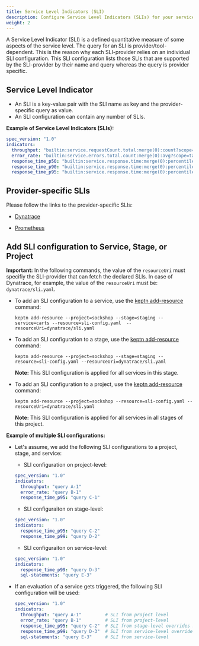```yaml
---
title: Service Level Indicators (SLI)
description: Configure Service Level Indicators (SLIs) for your service.
weight: 2
---
```


A Service Level Indicator (SLI) is a defined quantitative measure of some aspects of the service level. The query for an SLI is provider/tool-dependent. This is the reason why each SLI-provider relies on an individual SLI configuration. This SLI configuration lists those SLIs that are supported by the SLI-provider by their name and query whereas the query is provider specific. 

## Service Level Indicator

* An SLI is a key-value pair with the SLI name as key and the provider-specific query as value.
* An SLI configuration can contain any number of SLIs.

**Example of Service Level Indicators (SLIs):**

```yaml
spec_version: "1.0"
indicators:
  throughput: "builtin:service.requestCount.total:merge(0):count?scope=tag(keptn_project:$PROJECT),tag(keptn_stage:$STAGE),tag(keptn_service:$SERVICE),tag(keptn_deployment:$DEPLOYMENT)"
  error_rate: "builtin:service.errors.total.count:merge(0):avg?scope=tag(keptn_project:$PROJECT),tag(keptn_stage:$STAGE),tag(keptn_service:$SERVICE),tag(keptn_deployment:$DEPLOYMENT)"
  response_time_p50: "builtin:service.response.time:merge(0):percentile(50)?scope=tag(keptn_project:$PROJECT),tag(keptn_stage:$STAGE),tag(keptn_service:$SERVICE),tag(keptn_deployment:$DEPLOYMENT)"
  response_time_p90: "builtin:service.response.time:merge(0):percentile(90)?scope=tag(keptn_project:$PROJECT),tag(keptn_stage:$STAGE),tag(keptn_service:$SERVICE),tag(keptn_deployment:$DEPLOYMENT)"
  response_time_p95: "builtin:service.response.time:merge(0):percentile(95)?scope=tag(keptn_project:$PROJECT),tag(keptn_stage:$STAGE),tag(keptn_service:$SERVICE),tag(keptn_deployment:$DEPLOYMENT)"
```

## Provider-specific SLIs

Please follow the links to the provider-specific SLIs: 

* [Dynatrace](../../monitoring/dynatrace/sli_provider/#configure-custom-dynatrace-slis) 

* [Prometheus](../../monitoring/prometheus/sli-provider/#configure-custom-prometheus-slis) 

## Add SLI configuration to Service, Stage, or Project

**Important:** In the following commands, the value of the `resourceUri` must specifiy the SLI-provider that can fetch the declared SLIs. In case of Dynatrace, for example, the value of the `resourceUri` must be: `dynatrace/sli.yaml`.

* To add an SLI configuration to a service, use the [keptn add-resource](../../../reference/cli/commands/keptn_add-resource) command:

  ```console
  keptn add-resource --project=sockshop --stage=staging --service=carts --resource=sli-config.yaml  --resourceUri=dynatrace/sli.yaml
  ```

* To add an SLI configuration to a stage, use the [keptn add-resource](../../../reference/cli/commands/keptn_add-resource) command:

  ```console
  keptn add-resource --project=sockshop --stage=staging --resource=sli-config.yaml --resourceUri=dynatrace/sli.yaml
  ```

  **Note:** This SLI configuration is applied for all services in this stage. 


* To add an SLI configuration to a project, use the [keptn add-resource](../../../reference/cli/commands/keptn_add-resource) command:

  ```console
  keptn add-resource --project=sockshop --resource=sli-config.yaml --resourceUri=dynatrace/sli.yaml
  ```

  **Note:** This SLI configuration is applied for all services in all stages of this project.

**Example of multiple SLI configurations:**

* Let's assume, we add the following SLI configurations to a project, stage, and service: 

    * SLI configuration on project-level:

    ```yaml
    spec_version: "1.0"
    indicators:
      throughput: "query A-1"
      error_rate: "query B-1"
      response_time_p95: "query C-1"
    ```

    * SLI configuraiton on stage-level:

    ```yaml
    spec_version: "1.0"
    indicators:
      response_time_p95: "query C-2"
      response_time_p99: "query D-2"
    ```

    * SLI configuraiton on service-level: 

    ```yaml
    spec_version: "1.0"
    indicators:
      response_time_p99: "query D-3"
      sql-statements: "query E-3"
    ```

* If an evaluation of a service gets triggered, the following SLI configuration will be used: 

    ```yaml
    spec_version: "1.0"
    indicators:
      throughput: "query A-1"         # SLI from project level
      error_rate: "query B-1"         # SLI from project-level
      response_time_p95: "query C-2"  # SLI from stage-level overrides SLI from project-level
      response_time_p99: "query D-3"  # SLI from service-level overrides SLI from stage-level
      sql-statements: "query E-3"     # SLI from service-level
    ```

